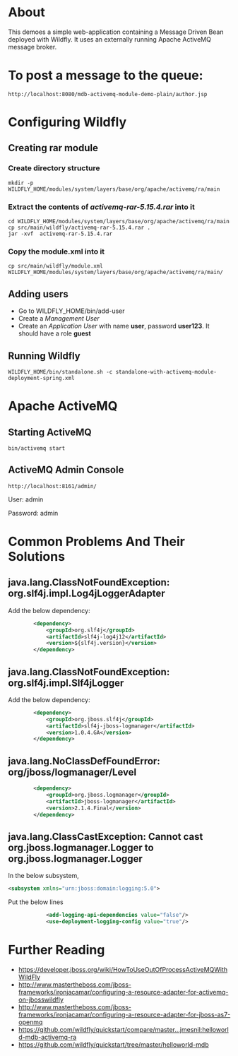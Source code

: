 # About

This demoes a simple web-application containing a Message Driven Bean deployed with Wildfly. It uses an externally running Apache ActiveMQ message broker.

# To post a message to the queue:

	http://localhost:8080/mdb-activemq-module-demo-plain/author.jsp

# Configuring Wildfly
	
## Creating rar module

### Create directory structure

	mkdir -p WILDFLY_HOME/modules/system/layers/base/org/apache/activemq/ra/main

### Extract the contents of *activemq-rar-5.15.4.rar* into it

	cd WILDFLY_HOME/modules/system/layers/base/org/apache/activemq/ra/main
	cp src/main/wildfly/activemq-rar-5.15.4.rar .
	jar -xvf  activemq-rar-5.15.4.rar 

### Copy the module.xml into it
	
	cp src/main/wildfly/module.xml WILDFLY_HOME/modules/system/layers/base/org/apache/activemq/ra/main/	

## Adding users

- Go to WILDFLY_HOME/bin/add-user
- Create a *Management User*
- Create an *Application User* with name **user**, password **user123**. It should have a role **guest**

## Running Wildfly

	WILDFLY_HOME/bin/standalone.sh -c standalone-with-activemq-module-deployment-spring.xml
	
# Apache ActiveMQ

## Starting ActiveMQ

	bin/activemq start

## ActiveMQ Admin Console
	
	http://localhost:8161/admin/
	
User: admin

Password: admin		

# Common Problems And Their Solutions

## java.lang.ClassNotFoundException: org.slf4j.impl.Log4jLoggerAdapter

Add the below dependency:

``` xml
        <dependency>
            <groupId>org.slf4j</groupId>
            <artifactId>slf4j-log4j12</artifactId>
            <version>${slf4j.version}</version>
        </dependency>
```

## java.lang.ClassNotFoundException: org.slf4j.impl.Slf4jLogger

Add the below dependency:

``` xml
        <dependency>
            <groupId>org.jboss.slf4j</groupId>
            <artifactId>slf4j-jboss-logmanager</artifactId>
            <version>1.0.4.GA</version>
        </dependency>
```
 
## java.lang.NoClassDefFoundError: org/jboss/logmanager/Level

``` xml
        <dependency>
            <groupId>org.jboss.logmanager</groupId>
            <artifactId>jboss-logmanager</artifactId>
            <version>2.1.4.Final</version>
        </dependency>
```

## java.lang.ClassCastException: Cannot cast org.jboss.logmanager.Logger to org.jboss.logmanager.Logger

In the below subsystem,

``` xml
<subsystem xmlns="urn:jboss:domain:logging:5.0">
```

Put the below lines

``` xml
            <add-logging-api-dependencies value="false"/>
            <use-deployment-logging-config value="true"/>
```

# Further Reading

- <https://developer.jboss.org/wiki/HowToUseOutOfProcessActiveMQWithWildFly>
- <http://www.mastertheboss.com/jboss-frameworks/ironjacamar/configuring-a-resource-adapter-for-activemq-on-jbosswildfly>
- <http://www.mastertheboss.com/jboss-frameworks/ironjacamar/configuring-a-resource-adapter-for-jboss-as7-openmq>
- <https://github.com/wildfly/quickstart/compare/master...jmesnil:helloworld-mdb-activemq-ra>
- <https://github.com/wildfly/quickstart/tree/master/helloworld-mdb>

